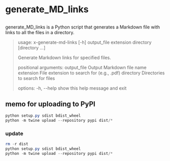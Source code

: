 # generate_MD_links

##
generate_MD_links is a Python script that generates a Markdown file with links to all the files in a directory.



> usage: x-generate-md-links [-h]
>                            output_file extension directory [directory ...]
> 
> Generate Markdown links for specified files.
> 
> positional arguments:
>   output_file  Output Markdown file name
>   extension    File extension to search for (e.g., .pdf)
>   directory    Directories to search for files
> 
> options:
>   -h, --help   show this help message and exit


## memo for uploading to PyPI
```powershell
python setup.py sdist bdist_wheel
python -m twine upload --repository pypi dist/*
```
### update
```powershell
rm -r dist
python setup.py sdist bdist_wheel
python -m twine upload --repository pypi dist/*
```

